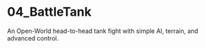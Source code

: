 # 04_BattleTank
An Open-World head-to-head tank fight with simple AI, terrain, and advanced control.
